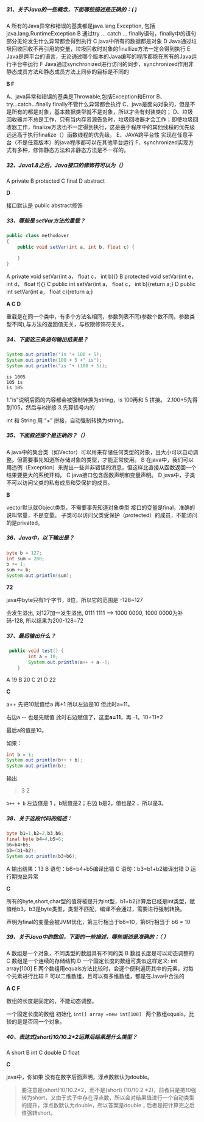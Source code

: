 ##### 31、关于Java的一些概念，下面哪些描述是正确的：(  )

A	所有的Java异常和错误的基类都是java.lang.Exception, 包括java.lang.RuntimeException
B	通过try … catch … finally语句，finally中的语句部分无论发生什么异常都会得到执行
C	java中所有的数据都是对象
D	Java通过垃圾回收回收不再引用的变量，垃圾回收时对象的finallize方法一定会得到执行
E	Java是跨平台的语言，无论通过哪个版本的Java编写的程序都能在所有的Java运行平台中运行
F	Java通过synchronized进行访问的同步，synchronized作用非静态成员方法和静态成员方法上同步的目标是不同的



**B F** 

A、java异常和错误的基类是Throwable,包括Exception和Error
B、try...catch...finally finally不管什么异常都会执行
C、java是面向对象的，但是不是所有的都是对象，基本数据类型就不是对象，所以才会有封装类的；
D、垃圾回收器并不总是工作，只有当内存资源告急时，垃圾回收器才会工作；即使垃圾回收器工作，finalize方法也不一定得到执行，这是由于程序中的其他线程的优先级远远高于执行finalize（）函数线程的优先级。
E、JAVA跨平台性    实现在任意平台（不是任意版本）的java程序都可以在其他平台运行
F、synchronized实现方式有多种，修饰静态方法和非静态方法是不一样的。



##### 32、Java1.8之后，Java接口的修饰符可以为（）

A	private
B	protected
C	final
D	abstract



**D**

接口默认是 public abstract修饰



##### 33、哪些是 setVar方法的重载？

```java
public class methodover
{
    public void setVar(int a, int b, float c) {
    
    }
}
```

A	private void setVar(int a， float c， int b){}
B	protected void setVar(int e， int d， float f){}
C	public int setVar(int a， float c， int b){return a;}
D	public int setVar(int a， float c){return a;}



**A C D**

重载是在同一个类中，有多个方法名相同，参数列表不同(参数个数不同，参数类型不同),与方法的返回值无关，与权限修饰符无关。



##### 34、下面这三条语句输出结果是？

```java
System.out.println("is "+ 100 + 5);
System.out.println(100 + 5 +" is");
System.out.println("is "+ (100 + 5));
```



```
is 1005
105 is
is 105
```



1."is"说明后面的内容都会被强制转换为string，is 100再和 5 拼接。
2.100+5先得到105，然后与is拼接
3.先算括号内的

int 和 String 用 “+” 拼接，自动强制转换为string。



##### 35、下面叙述那个是正确的？（）

A	java中的集合类（如Vector）可以用来存储任何类型的对象，且大小可以自动调整。但需要事先知道所存储对象的类型，才能正常使用。
B	在java中，我们可以用违例（Exception）来抛出一些并非错误的消息，但这样比直接从函数返回一个结果要更大的系统开销。
C	java接口包含函数声明和变量声明。
D	java中，子类不可以访问父类的私有成员和受保护的成员。



**B**

vector默认就Object类型，不需要事先知道对象类型
接口的变量是final，准确的说叫常量，不是变量。
子类可以访问父类受保护（protected）的成员，不能访问的是privated。



##### 36、Java中，以下输出是？

```java
byte b = 127;
int sum = 200;
b += 1;
sum += b;
System.out.println(sum);
```


**72**

java中byte只有1个字节，8位，所以它的范围是 -128~127

会发生溢出, 对127加一发生溢出,  0111 1111 --> 1000 0000, 1000 0000为补码-128, 所以结果为200-128=72



##### 37、最后输出什么？

```java
 public void test() {
        int a = 10;
        System.out.println(a++ + a--);
    }
```

A	19
B	20
C	21
D	22



**C**

a++ 先把10赋值给a 再+1 所以左边是10 但此时a=11。

右边a -- 也是先赋值 此时右边赋值了，这里**a=11**，再 -1。10+11=2

最后a的值是10。



如果：

```java
int b = 1; 
System.out.println(b++ + b); 
System.out.println(b);
```

输出 

>3
>2

`b++ + b` 左边值是 1 ，b赋值是2；右边 b是2，值也是2 ，所以是3。



##### 38、关于这段代码的描述：

```java
byte b1=1,b2=2,b3,b6;  
final byte b4=4,b5=6;  
b6=b4+b5;  
b3=(b1+b2);  
System.out.println(b3+b6);
```

A	输出结果：13
B	语句：b6=b4+b5编译出错
C	语句：b3=b1+b2编译出错
D	运行期抛出异常



 **C**

所有的byte,short,char型的值将被提升为int型，b1+b2计算后已经是int类型，赋值给b3，b3是byte类型，类型不匹配，编译不会通过，需要进行强制转换。

声明为final的变量会被JVM优化，第三行相当于b6=10，第6行相当于 b6 = 10



##### 39、关于Java中的数组，下面的一些描述，哪些描述是准确的：（    ）

A	数组是一个对象，不同类型的数组具有不同的类
B	数组长度是可以动态调整的
C	数组是一个连续的存储结构
D	一个固定长度的数组可类似这样定义: int array[100]
E	两个数组用equals方法比较时，会逐个便利遍历其中的元素，对每个元素进行比较
F	可以二维数组，且可以有多维数组，都是在Java中合法的



**A C F** 

数组的长度是固定的，不能动态调整。

一个固定长度的数组 初始化 `int[] array =new int[100] `
两个数组equals，比较的是是否同一个对象。



##### 40、表达式(short)10/10.2*2运算后结果是什么类型？

A	short
B	int
C	double
D	float



**C**

java中，你如果 没有在数字后面声明，浮点数默认为double。

>要注意是(short)10/10.2*2，而不是(short) (10/10.2 *2)，前者只是把10强转为short，又由于式子中存在浮点数，所以会对结果值进行一个自动类型的提升，浮点数默认为double，所以答案是double；后者是把计算完之后值强转short。
